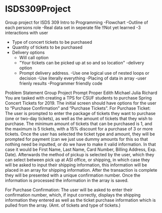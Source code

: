 # ISDS309Project
Group project for ISDS 309 Intro to Programming
-Flowchart
-Outline of each persons role
-Real data set in seperate file !!Not yet learned
-3 interactions with user
  - Type of concert tickets to be purchased
  - Quantity of tickets to be purchased
  - Delivery options
    - Will call option
     - "Your tickets can be picked up at so and so location"
    -delivery option
      - Prompt delivery address. 
-Use one logical use of nested loops or decision
-Use literally everything
-Placing of data in array
-user frienly results
-Programmer friendly code

Problem Statement
Group Project Prompt Proper
Edith
Michael
Julia
Richard
You are tasked with creating a TPS for CSUF students to purchase Spring Concert Tickets for 2019. The initial screen should have options for the user to “Purchase Confirmation” and “Purchase Tickets”. 
For Purchase Ticket:
The user is prompted to enter the package of tickets they want to purchase (one or two-day tickets), as well as the amount of tickets that they wish to purchase. The minimum amount of tickets that can be purchased is 1, and the maximum is 5 tickets, with a 15% discount for a purchase of 3 or more tickets. Once the user has selected the ticket type and amount, they will be prompted for payment (can we just use dummy amounts for this so that nothing need be inputted, or do we have to make it valid information. In that case it would be First Name, Last Name, Card Number, Billing Address, Exp. Date). Afterwards the method of pickup is selected by the user, which they can select between pick up at ASI office, or shipping, in which case they will be asked to input their shipping information, this information will be placed in an array for shipping information. After the transaction is complete they will be presented with a unique confirmation number. Once the information is processed the information in the array is saved.

For Purchase Confirmation:
The user will be asked to enter their confirmation number, which, if input correctly, displays the shipping information they entered as well as the ticket purchase information which is pulled from the array. (Amt. of tickets and type of tickets.)

